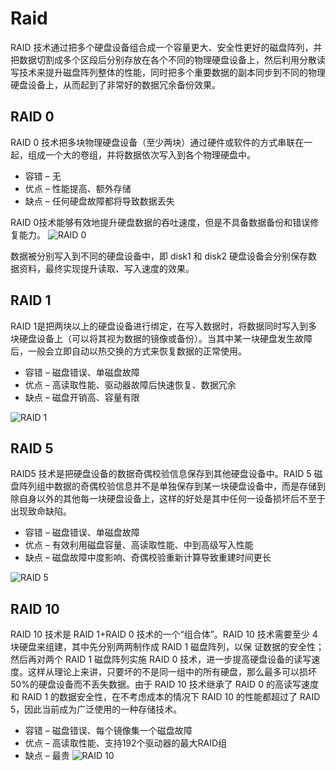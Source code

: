 # Raid
RAID 技术通过把多个硬盘设备组合成一个容量更大、安全性更好的磁盘阵列，并把数据切割成多个区段后分别存放在各个不同的物理硬盘设备上，然后利用分散读写技术来提升磁盘阵列整体的性能，同时把多个重要数据的副本同步到不同的物理硬盘设备上，从而起到了非常好的数据冗余备份效果。

## RAID 0
RAID 0 技术把多块物理硬盘设备（至少两块）通过硬件或软件的方式串联在一起，组成一个大的卷组，并将数据依次写入到各个物理硬盘中。

- 容错 – 无
- 优点 – 性能提高、额外存储
- 缺点 – 任何硬盘故障都将导致数据丢失



RAID 0技术能够有效地提升硬盘数据的吞吐速度，但是不具备数据备份和错误修复能力。
![RAID 0](/raid-0.png)

数据被分别写入到不同的硬盘设备中，即 disk1 和 disk2 硬盘设备会分别保存数据资料，最终实现提升读取、写入速度的效果。

## RAID 1
RAID 1是把两块以上的硬盘设备进行绑定，在写入数据时，将数据同时写入到多块硬盘设备上（可以将其视为数据的镜像或备份）。当其中某一块硬盘发生故障后，一般会立即自动以热交换的方式来恢复数据的正常使用。

- 容错 – 磁盘错误、单磁盘故障
- 优点 – 高读取性能、驱动器故障后快速恢复、数据冗余
- 缺点 – 磁盘开销高、容量有限


![RAID 1](/raid-1.png)

## RAID 5
RAID5 技术是把硬盘设备的数据奇偶校验信息保存到其他硬盘设备中。RAID 5 磁盘阵列组中数据的奇偶校验信息并不是单独保存到某一块硬盘设备中，而是存储到除自身以外的其他每一块硬盘设备上，这样的好处是其中任何一设备损坏后不至于出现致命缺陷。

- 容错 – 磁盘错误、单磁盘故障
- 优点 – 有效利用磁盘容量、高读取性能、中到高级写入性能
- 缺点 – 磁盘故障中度影响、奇偶校验重新计算导致重建时间更长

![RAID 5](/raid-5.png)

## RAID 10
RAID 10 技术是 RAID 1+RAID 0 技术的一个“组合体”。RAID 10 技术需要至少 4 块硬盘来组建，其中先分别两两制作成 RAID 1 磁盘阵列，以保
证数据的安全性；然后再对两个 RAID 1 磁盘阵列实施 RAID 0 技术，进一步提高硬盘设备的读写速度。这样从理论上来讲，只要坏的不是同一组中的所有硬盘，那么最多可以损坏 50%的硬盘设备而不丢失数据。由于 RAID 10 技术继承了 RAID 0 的高读写速度和 RAID 1 的数据安全性，在不考虑成本的情况下 RAID 10 的性能都超过了 RAID 5，因此当前成为广泛使用的一种存储技术。

- 容错 – 磁盘错误、每个镜像集一个磁盘故障
- 优点 – 高读取性能、支持192个驱动器的最大RAID组
- 缺点 – 最贵
![RAID 10](/raid-10.png)